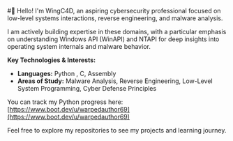 #👋 Hello! I'm WingC4D, an aspiring cybersecurity professional focused on low-level systems interactions, reverse engineering, and malware analysis.

I am actively building expertise in these domains, with a particular emphasis on understanding Windows API (WinAPI) and NTAPI for deep insights into operating system internals and malware behavior.

**Key Technologies & Interests:**
* **Languages:** Python , C, Assembly
* **Areas of Study:** Malware Analysis, Reverse Engineering, Low-Level System Programming, Cyber Defense Principles

You can track my Python progress here: [https://www.boot.dev/u/warpedauthor69](https://www.boot.dev/u/warpedauthor69)

Feel free to explore my repositories to see my projects and learning journey.
